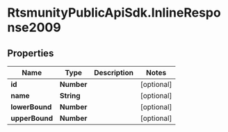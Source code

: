 # RtsmunityPublicApiSdk.InlineResponse2009

## Properties
Name | Type | Description | Notes
------------ | ------------- | ------------- | -------------
**id** | **Number** |  | [optional] 
**name** | **String** |  | [optional] 
**lowerBound** | **Number** |  | [optional] 
**upperBound** | **Number** |  | [optional] 


